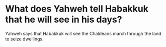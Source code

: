 # What does Yahweh tell Habakkuk that he will see in his days?

Yahweh says that Habakkuk will see the Chaldeans march through the land to seize dwellings.
